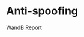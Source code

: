 # Anti-spoofing

[WandB Report](https://wandb.ai/yuliazhelt/as_project/reports/Anti-spoofing--Vmlldzo2Mjc5NTk4?accessToken=qq0pibuqtuivmova1w71xzsq7yzf3jgmnnqmf21f4y06b3wfsxwlx96eojbn1v4n)